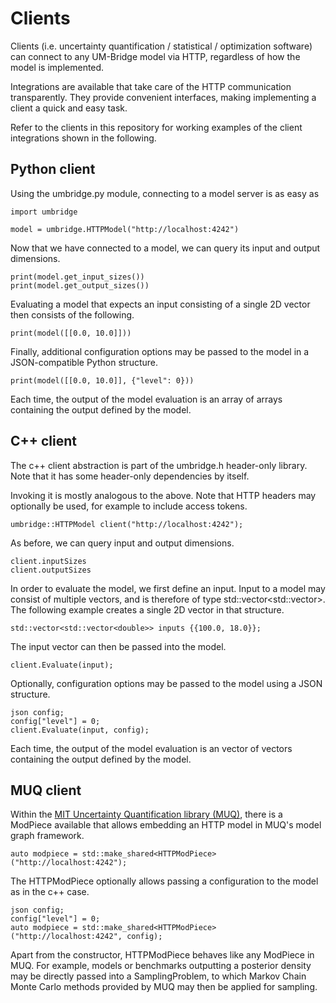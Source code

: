 # Clients

Clients (i.e. uncertainty quantification / statistical / optimization software) can connect to any UM-Bridge model via HTTP, regardless of how the model is implemented.

Integrations are available that take care of the HTTP communication transparently. They provide convenient interfaces, making implementing a client a quick and easy task.

Refer to the clients in this repository for working examples of the client integrations shown in the following.

## Python client

Using the umbridge.py module, connecting to a model server is as easy as

```
import umbridge

model = umbridge.HTTPModel("http://localhost:4242")
```

Now that we have connected to a model, we can query its input and output dimensions.

```
print(model.get_input_sizes())
print(model.get_output_sizes())
```

Evaluating a model that expects an input consisting of a single 2D vector then consists of the following.

```
print(model([[0.0, 10.0]]))
```

Finally, additional configuration options may be passed to the model in a JSON-compatible Python structure.

```
print(model([[0.0, 10.0]], {"level": 0}))
```

Each time, the output of the model evaluation is an array of arrays containing the output defined by the model.

## C++ client

The c++ client abstraction is part of the umbridge.h header-only library. Note that it has some header-only dependencies by itself.

Invoking it is mostly analogous to the above. Note that HTTP headers may optionally be used, for example to include access tokens.

```
umbridge::HTTPModel client("http://localhost:4242");
```

As before, we can query input and output dimensions.

```
client.inputSizes
client.outputSizes
```

In order to evaluate the model, we first define an input. Input to a model may consist of multiple vectors, and is therefore of type std::vector<std::vector<double>>. The following example creates a single 2D vector in that structure.

```
std::vector<std::vector<double>> inputs {{100.0, 18.0}};
```

The input vector can then be passed into the model.

```
client.Evaluate(input);
```

Optionally, configuration options may be passed to the model using a JSON structure.

```
json config;
config["level"] = 0;
client.Evaluate(input, config);
```

Each time, the output of the model evaluation is an vector of vectors containing the output defined by the model.

## MUQ client

Within the [MIT Uncertainty Quantification library (MUQ)](https://mituq.bitbucket.io), there is a ModPiece available that allows embedding an HTTP model in MUQ's model graph framework.

```
auto modpiece = std::make_shared<HTTPModPiece>("http://localhost:4242");
```

The HTTPModPiece optionally allows passing a configuration to the model as in the c++ case.

```
json config;
config["level"] = 0;
auto modpiece = std::make_shared<HTTPModPiece>("http://localhost:4242", config);
```

Apart from the constructor, HTTPModPiece behaves like any ModPiece in MUQ. For example, models or benchmarks outputting a posterior density may be directly passed into a SamplingProblem, to which Markov Chain Monte Carlo methods provided by MUQ may then be applied for sampling.


